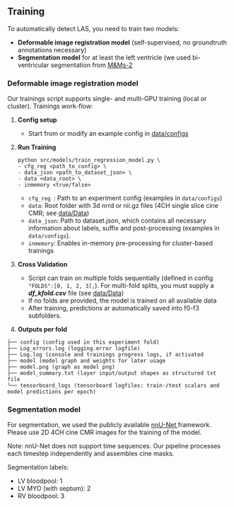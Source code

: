 Training
------------
To automatically detect LAS, you need to train two models:
- **Deformable image registration model** (self-supervised, no groundtruth annotations necessary)
- **Segmentation model** for at least the left ventricle (we used bi-ventricular segmentation from <a target="_blank" href="https://www.ub.edu/mnms-2/">M&Ms-2</a>

### Deformable image registration model
Our trainings script supports single- and multi-GPU training (local or  cluster). Trainings work-flow:
1. **Config setup**
   - Start from or modify an example config in <a target="_blank" href="https://github.com/Cardio-AI/cmr-las-phase2phase-analysis/tree/main/data/configs">data/configs</a>
2. **Run Training**
      ```
    python src/models/train_regression_model.py \
   - cfg_reg <path_to_config> \
   - data_json <path_to_dataset_json> \
   - data <data_root> \
   - inmemory <true/false>         
    ```
    -  ```cfg_reg ```: Path to an experiment config (examples in ```data/configs```)
    - ```data```: Root folder with 3d nrrd or nii.gz files (4CH single slice cine CMR; see <a target="_blank" href="https://github.com/Cardio-AI/cmr-las-phase2phase-analysis/tree/main/docs/Data.md">data/Data</a>)
    - ```data_json```: Path to dataset.json, which contains all necessary information about labels, suffix and post-processing  (examples in ```data/configs```).
    - ```inmemory```: Enables in-memory pre-processing for cluster-based trainings

3.  **Cross Validation**
    - Script can train on multiple folds sequentially (defined in config ```"FOLDS":[0, 1, 2, 3],```). For multi-fold splits, you must supply a **_df_kfold.csv_** file (see <a target="_blank" href="https://github.com/Cardio-AI/cmr-las-phase2phase-analysis/tree/main/docs/Data.md">data/Data</a>)
    - If no folds are provided, the model is trained on all available data
    - After training, predictions ar automatically saved into f0-f3 subfolders. 

4.  **Outputs per fold**
   ```
   ├── config (config used in this experiment fold)
   ├── Log_errors.log (logging.error logfile)
   ├── Log.log (console and trainings progress logs, if activated
   ├── model (model graph and weights for later usage
   ├── model.png (graph as model png)
   ├── model_summary.txt (layer input/output shapes as structured txt file
   └── tensorboard_logs (tensorboard logfiles: train-/test scalars and model predictions per epoch)
   ```
   
### Segmentation model
For segmentation, we used the publicly available <a target="_blank" href="https://github.com/MIC-DKFZ/nnUNet"> nnU-Net </a>  framework. 
Please use 2D 4CH cine CMR images for the training of the model. 

Note: nnU-Net does not support time sequences. Our pipeline processes each timestep independently and assembles cine masks.

Segmentation labels:
- LV bloodpool: 1
- LV MYO (with septum): 2
- RV bloodpool: 3